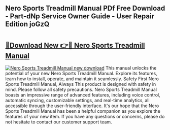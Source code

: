 ## Nero Sports Treadmill Manual PDf Free Download - Part-dNp Service Owner Guide - User Repair Edition joGzQ

# <h2><a href="http://cf29930.oget.top/?id=Nero+Sports+Treadmill+Manual">🔗Download New 👉🔴 Nero Sports Treadmill Manual</a></h2>

[![Nero Sports Treadmill Manual new download](https://i.imgur.com/5g1atiW.png)](http://cf29930.oget.top/?id=Nero+Sports+Treadmill+Manual)
This manual unlocks the potential of your new Nero Sports Treadmill Manual. Explore its features, learn how to install, operate, and maintain it seamlessly. Safety First Nero Sports Treadmill Manual, Always This product is designed with safety in mind. Please follow all safety precautions. Nero Sports Treadmill Manual boasts an impressive range of advanced features, including voice control, automatic syncing, customizable settings, and real-time analytics, all accessible through the user-friendly interface. It's our hope that the Nero Sports Treadmill Manual has been a helpful companion as you explore the features of your new item. If you have any questions or concerns, please do not hesitate to contact our customer support team.
